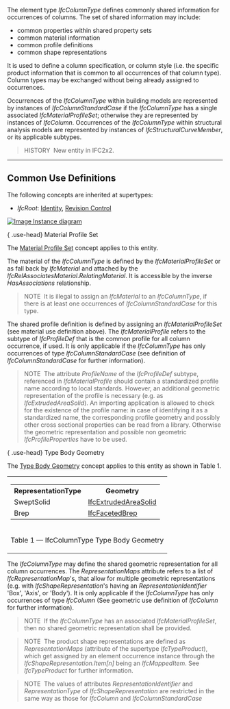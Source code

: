 ﻿The element type _IfcColumnType_ defines commonly shared information for occurrences of columns. The set of shared information may include:

* common properties within shared property sets
* common material information
* common profile definitions
* common shape representations

It is used to define a column specification, or column style (i.e. the specific product information that is common to all occurrences of that column type). Column types may be exchanged without being already assigned to occurrences.

Occurrences of the _IfcColumnType_ within building models are represented by instances of _IfcColumnStandardCase_ if the _IfcColumnType_ has a single associated _IfcMaterialProfileSet_; otherwise they are represented by instances of _IfcColumn_. Occurrences of the _IfcColumnType_ within structural analysis models are represented by instances of _IfcStructuralCurveMember_, or its applicable subtypes.

> HISTORY&nbsp; New entity in IFC2x2.

___
## Common Use Definitions
The following concepts are inherited at supertypes:

* _IfcRoot_: [Identity](../../templates/identity.htm), [Revision Control](../../templates/revision-control.htm)

[![Image](../../../img/diagram.png)&nbsp;Instance diagram](../../../annex/annex-d/common-use-definitions/ifccolumntype.htm)

{ .use-head}
Material Profile Set

The [Material Profile Set](../../templates/material-profile-set.htm) concept applies to this entity.

The material of the _IfcColumnType_ is defined by the _IfcMaterialProfileSet_ or as fall back by _IfcMaterial_ and attached by the _IfcRelAssociatesMaterial_._RelatingMaterial_. It is accessible by the inverse _HasAssociations_ relationship.

> NOTE&nbsp; It is illegal to assign an _IfcMaterial_ to an _IfcColumnType_, if there is at least one occurrences of _IfcColumnStandardCase_ for this type.

The shared profile definition is defined by assigning an _IfcMaterialProfileSet_ (see material use definition above). The _IfcMaterialProfile_ refers to the subtype of _IfcProfileDef_ that is the common profile for all column occurrence, if used. It is only applicable if the _IfcColumnType_ has only occurrences of type _IfcColumnStandardCase_ (see definition of _IfcColumnStandardCase_ for further information).

> NOTE&nbsp; The attribute _ProfileName_ of the _IfcProfileDef_ subtype, referenced in _IfcMaterialProfile_ should contain a standardized profile name according to local standards. However, an additional geometric representation of the profile is necessary (e.g. as _IfcExtrudedAreaSolid_). An importing application is allowed to check for the existence of the profile name: in case of identifying it as a standardized name, the corresponding profile geometry and possibly other cross sectional properties can be read from a library. Otherwise the geometric representation and possible non geometric _IfcProfileProperties_ have to be used.

  
  
{ .use-head}
Type Body Geometry

The [Type Body Geometry](../../templates/type-body-geometry.htm) concept applies to this entity as shown in Table 1.

<table>
<tr><td>
<table class="gridtable">
<tr><th><b>RepresentationType</b></th><th><b>Geometry</b></th></tr>
<tr><td>SweptSolid</td><td><a href="../../ifcgeometricmodelresource/lexical/ifcextrudedareasolid.htm">IfcExtrudedAreaSolid</a></td></tr>
<tr><td>Brep</td><td><a href="../../ifcgeometricmodelresource/lexical/ifcfacetedbrep.htm">IfcFacetedBrep</a></td></tr>
</table>
</td></tr>
<tr><td><p class="table">Table 1 &mdash; IfcColumnType Type Body Geometry</p></td></tr></table>

The _IfcColumnType_ may define the shared geometric representation for all column occurrences. The _RepresentationMaps_ attribute refers to a list of _IfcRepresentationMap_'s, that allow for multiple geometric representations (e.g. with _IfcShapeRepresentation_'s having an _RepresentationIdentifier_ 'Box', 'Axis', or 'Body'). It is only applicable if the _IfcColumnType_ has only occurrences of type _IfcColumn_ (See geometric use definition of _IfcColumn_ for further information).

> NOTE&nbsp; If the _IfcColumnType_ has an associated _IfcMaterialProfileSet_, then no shared geometric representation shall be provided.

> NOTE&nbsp; The product shape representations are defined as _RepresentationMaps_ (attribute of the supertype _IfcTypeProduct_), which get assigned by an element occurrence instance through the _IfcShapeRepresentation.Item[n]_ being an _IfcMappedItem_. See _IfcTypeProduct_ for further information.

> NOTE&nbsp; The values of attributes _RepresentationIdentifier_ and _RepresentationType_ of _IfcShapeRepresentation_ are restricted in the same way as those for _IfcColumn_ and _IfcColumnStandardCase_
